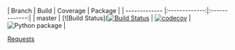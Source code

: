 | Branch        | Build           | Coverage           | Package           |
| ------------- |:-------------:|:-------------:|
| master      | [![Build Status]([![Build Status](https://travis-ci.com/vtsyryuk/hacker_rank.svg?token=CMgxKAxmBRYb8Yp4nwe8&branch=master)](https://travis-ci.com/vtsyryuk/hacker_rank) | [![codecov](https://codecov.io/gh/vtsyryuk/hacker_rank/branch/master/graph/badge.svg?token=Z4NX1P3ELH)](https://codecov.io/gh/vtsyryuk/hacker_rank) | ![Python package](https://github.com/vtsyryuk/hacker_rank/workflows/Python%20package/badge.svg) |


[Requests](https://travis-ci.org/vtsyryuk/hacker_rank/requests)
